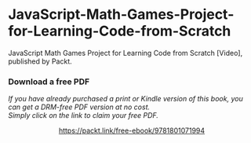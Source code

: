 # JavaScript-Math-Games-Project-for-Learning-Code-from-Scratch
JavaScript Math Games Project for Learning Code from Scratch [Video], published by Packt.
### Download a free PDF

 <i>If you have already purchased a print or Kindle version of this book, you can get a DRM-free PDF version at no cost.<br>Simply click on the link to claim your free PDF.</i>
<p align="center"> <a href="https://packt.link/free-ebook/9781801071994">https://packt.link/free-ebook/9781801071994 </a> </p>